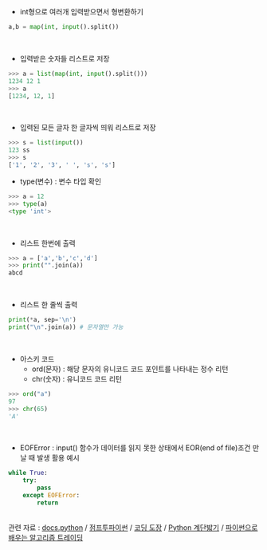 * int형으로 여러개 입력받으면서 형변환하기
```python
a,b = map(int, input().split())
```
<br>

* 입력받은 숫자들 리스트로 저장
```python
>>> a = list(map(int, input().split()))
1234 12 1
>>> a
[1234, 12, 1]
```
<br>

* 입력된 모든 글자 한 글자씩 띄워 리스트로 저장
```python
>>> s = list(input())
123 ss
>>> s
['1', '2', '3', ' ', 's', 's']
```

* type(변수) : 변수 타입 확인
```python
>>> a = 12
>>> type(a)
<type 'int'>
```
<br>

* 리스트 한번에 출력
```python
>>> a = ['a','b','c','d']
>>> print("".join(a))
abcd
```
<br>

* 리스트 한 줄씩 출력
```python
print(*a, sep='\n')
print("\n".join(a))	# 문자열만 가능
```
<br>


* 아스키 코드
  - ord(문자) : 해당 문자의 유니코드 코드 포인트를 나타내는 정수 리턴
  - chr(숫자) : 유니코드 코드 리턴
```python
>>> ord("a")
97
>>> chr(65)
'A'
```
<br>

* EOFError : input() 함수가 데이터를 읽지 못한 상태에서 EOR(end of file)조건 만날 때 발생
활용 예시
```python
while True:
	try:
		pass
	except EOFError:
		return
```


<br>관련 자료 : [docs.python](https://docs.python.org/3/) / 
[점프투파이썬](https://wikidocs.net/book/1)  / 
[코딩 도장](https://dojang.io/course/view.php?id=7) /
[Python 계단밟기](https://wikidocs.net/book/2070) / 
[파이썬으로 배우는 알고리즘 트레이딩](https://wikidocs.net/book/110)<br>